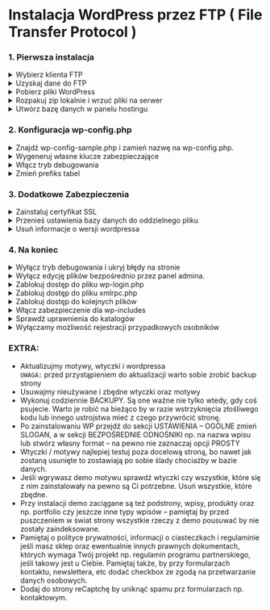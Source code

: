 # Instalacja WordPress przez FTP ( File Transfer Protocol )

### 1. Pierwsza instalacja

<details>
  <summary>
    Wybierz klienta FTP
  </summary>
  <p>
    (np. FileZilla - MacOS, WinSCP - Windows)
  </p>
</details>

<details>
  <summary>
    Uzyskaj dane do FTP
  </summary>
  <p>
    (host, login, hasło, protokół i port (dwa ostatnie to najczęściej FTP / 21)
  </p>
</details>

<details>
  <summary>
    Pobierz pliki WordPress
  </summary>
  <p>
    ( https://pl.wordpress.org/download/ )
  </p>
</details>

<details>
  <summary>
    Rozpakuj zip lokalnie i wrzuć pliki na serwer
  </summary>
  <p>
    Wrzuć zawartość katalogu wordpress do głównego katalogu (example.pl), lub podkatalogu (example.pl/wordpress).
  </p>
</details>  

<details>
  <summary>
    Utwórz bazę danych w panelu hostingu
  </summary>
  <p>
    ( nazwa bazy, nazwa użytkownika, hasło ) <br>
    <strong>UWAGA:</strong> Pamiętaj by dać jakieś mało oczywiste hasło i nazwę użytkownika  </p>
</details>

### 2. Konfiguracja wp-config.php

<details>
  <summary>
    Znajdź wp-config-sample.php i zamień nazwę na wp-config.php.
  </summary>
  <p>
    Otwieramy plik w edytorze tekstowym i wpisujemy to co udało się stworzyć w panelu hostingowym tworząc bazę danych.<br>
    ( name, user, password, host, charset )
  </p>
</details>

<details>
  <summary>
    Wygeneruj własne klucze zabezpieczające
  </summary>
  <p>
    Generujemy własne klucze zabezpieczające dane przechowywane w ciasteczkach. <br>
    ( Własne klucze można wygenerować tutaj: https://api.wordpress.org/secret-key/1.1/salt/ )
  </p>
</details> 

<details>
  <summary>
    Włącz tryb debugowania
  </summary>
  <p>
    To absolutna podstawa. W trybie debugowania wyświetlane są wszystkie możliwe komunikaty o błędach – łatwo więc wyłapać wszelkie niedociągnięcia i pomyłki. Aby włączyć ten tryb należy w pliku wp-config.php zmienić następującą linię
<pre>define('WP_DEBUG', true);</pre>
Po zakończeniu prac nad stroną należy bezwzględnie wyłączyć tryb debugowania.
  </p>
</details> 

<details>
  <summary>
    Zmień prefiks tabel
  </summary>
  <p>
    - Zmień prefiks w pliku konfiguracyjnym wp-config.php z 'wp_' na coś innego ( $table_prefix = 'wp_'; ).<br>
    - Zmień prefiks tabel bazy danych w phpMyAdmin.<br>
    - Zmień wartości wybranych opcji w tabeli bazy danych ( wp_options ):<br>
    -- `wp_user_roles`,
    -- `wp_user_roles`,
    - Zmień wartości wybranych opcji w tabeli bazy danych ( wp_usermeta ):<br>
    -- `wp_capabilities`,
    -- `wp_user_level`,
    -- `wp_user-settings`,
    -- `wp_dashboard_quick_press_last_post_id`,
    -- `wp_user-settings-time`.
  </p>
</details> 


### 3. Dodatkowe Zabezpieczenia

<details>
  <summary>
    Zainstaluj certyfikat SSL
  </summary>
  <p>
    -
  </p>
</details>

<details>
  <summary>
    Przenieś ustawienia bazy danych do oddzielnego pliku
  </summary>
  <p>
    Szukamy poniższego fragmentu i kopiujemy do innego pliku – przykładowo `wp-config-data.php`:<br>
<pre>define('DB_NAME', 'moja_baza');
define('DB_USER', 'moj_user');
define('DB_PASSWORD', 'moje_haslo');
define('DB_HOST', 'moj_host');
define('DB_CHARSET', 'utf8');
define('DB_COLLATE', ''); </pre>
    Następnie w pliku `wp-config.php` dodajemy:<br>
<pre>require_once "wp-config-data.php"; </pre>
  </p>
</details> 

<details>
  <summary>
    Usuń informacje o wersji wordpressa
  </summary>
  <p>
    W pliku `functions.php` dodajemy fragment: <br>
<pre>function remove_version_info() {
return '';
} 
add_filter('the_generator', 'remove_version_info');
remove_action('wp_head', 'wp_generator');
</pre>
  </p>
</details>

### 4. Na koniec

<details>
  <summary>
    Wyłącz tryb debugowania i ukryj błędy na stronie
  </summary>
  <p>
    Po zakończeniu prac nad stroną należy bezwzględnie wyłączyć tryb debugowania.
<pre>define('WP_DEBUG', true);</pre>
    Ukrywamy błędy ( w pliku `wp-config.php` ). Szukamy teraz:
  <pre>define('WP_DEBUG', false); </pre>
  i zamieniamy ten fragment na:
  <pre>define('WP_DEBUG', false);
  if ( ! WP_DEBUG ) {
  ini_set('display_errors', 0);
  }
  </pre>
  </p>
</details> 

<details>
  <summary>
    Wyłącz edycję plików bezpośrednio przez panel admina.
  </summary>
  <p>
     Wyłączamy możliwość edycji plików motywu i wtyczek bezpośrednio przez panel WordPress. W pliku `wp-config.php` dopisując do niego fragment:
<pre>define('DISALLOW_FILE_EDIT', true); </pre>
  </p>
</details>

<details>
  <summary>
    Zablokuj dostęp do pliku wp-login.php
  </summary>
  <p>
     Najprostsza metoda zabezpieczenia tegoż pliku to dodanie w `.htaccess` takie cuda:
```
<IfModule mod_rewrite.c>
RewriteEngine On
RewriteCond %{REQUEST_METHOD} POST
RewriteCond %{HTTP_REFERER} !^http://(.*)?.nasza-domena.pl [NC]
RewriteCond %{REQUEST_URI} ^/wp-login\.php(.*)$
RewriteRule ^(.*)$ - [R=403,L]
</IfModule>
```
  </p>
</details>

<details>
  <summary>
    Zablokuj dostęp do pliku xmlrpc.php
  </summary>
  <p>
     Plik ten jest drugim w kolejności, który jest najczęściej atakowany (pierwszy to wp-login.php). Jeśli nie korzysta się z interfejsu XML-RPC to można go całkowicie zablokować dodając w `.htaccess`:
```
<files xmlrpc.php>
order deny,allow
deny from all
</files>
```
  </p>
</details>

<details>
  <summary>
    Zablokuj dostęp do kolejnych plików
  </summary>
  <p>
     Są pliki, do których NIKT NIGDY nie powinien mieć dostępu. Należy wpisać w pliku `.htaccess`:
```
<FilesMatch "wp-config.*\.php|\.htaccess|readme\.html">
Order allow,deny
Deny from all
</FilesMatch>
```
  </p>
</details>

<details>
  <summary>
    Włącz zabezpieczenie dla wp-includes
  </summary>
  <p>
     W katalogu `wp-includes` tworzymy plik `.htaccess` i dodajemy do niego:
```
<FilesMatch "\.(?i:php)$">
Order allow,deny
Deny from all
</FilesMatch>
<Files wp-tinymce.php>
Allow from all
</Files>
<Files ms-files.php>
Allow from all
</Files>
```
  </p>
</details>

<details>
  <summary>
    Sprawdź uprawnienia do katalogów
  </summary>
  <p>
     Jeśli nic nie grzebaliście w uprawnieniach to nie powinno być tutaj nic do zrobienia. Standardowy schemat uprawnień wygląda mniej więcej tak:
<pre>katalog główny / – 644
/wp-admin – 644
/wp-includes – 644
/wp-content/uploads – 755</pre>
Plik `.htaccess` powinien mieć uprawnienia 644.
  </p>
</details>

<details>
  <summary>
    Wyłączamy możliwość rejestracji przypadkowych osobników
  </summary>
  <p>
     ( Ustawienia / Ogólne / Członkostwo )
  </p>
</details>

### EXTRA:
- Aktualizujmy motywy, wtyczki i wordpressa <br>
`UWAGA:` przed przystąpieniem do aktualizacji warto sobie zrobić backup strony
- Usuwajmy nieużywane i zbędne wtyczki oraz motywy
- Wykonuj codziennie BACKUPY. Są one ważne nie tylko wtedy, gdy coś psujecie. Warto je robić na bieżąco by w razie wstrzyknięcia złośliwego kodu lub innego ustrojstwa mieć z czego przywrócić stronę.
- Po zainstalowaniu WP przejdź do sekcji USTAWIENIA – OGÓLNE zmień SLOGAN, a w sekcji BEZPOŚREDNIE ODNOŚNIKI np. na nazwa wpisu lub stwórz własny format – na pewno nie zaznaczaj opcji PROSTY
- Wtyczki / motywy najlepiej testuj poza docelową stroną, bo nawet jak zostaną usunięte to zostawiają po sobie ślady chociażby w bazie danych. 
- Jeśli wgrywasz demo motywu sprawdź wtyczki czy wszystkie, które się z nim zainstalowały na pewno są Ci potrzebne. Usuń wszystkie, które zbędne. 
- Przy instalacji demo zaciągane są też podstrony, wpisy, produkty oraz np. portfolio czy jeszcze inne typy wpisów – pamiętaj by przed puszczeniem w świat strony wszystkie rzeczy z demo pousuwać by nie zostały zaindeksowane.
- Pamiętaj o polityce prywatności, informacji o ciasteczkach i regulaminie jeśli masz sklep oraz ewentualnie innych prawnych dokumentach, których wymaga Twój projekt np. regulamin programu partnerskiego, jeśli takowy jest u Ciebie. Pamiętaj także, by przy formularzach kontaktu, newslettera, etc dodać checkbox ze zgodą na przetwarzanie danych osobowych.
- Dodaj do strony reCaptchę by uniknąć spamu prz formularzach np. kontaktowym.
